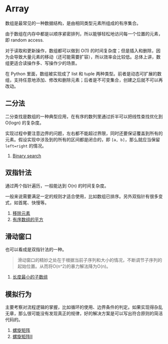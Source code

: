 # Array

数组是最常见的一种数据结构，是由相同类型元素所组成的有序集合。

由于数组在内存中都是以顺序紧密排列，所以能够轻松地访问每一个位置的元素，即 random access.

对于读取和更新操作，数组都可以做到 O(1) 的时间复杂度；但是插入和删除，因为会导致大量元素的移动（还可能需要扩容），所以效率会比较低。总体上讲，数组更适合读操作多、写操作少的场景。

在 Python 里面，数组被实现成了 list 和 tuple 两种类型。前者是动态可扩展的数组，支持任意地添加、修改和删除元素；后者是不可变集合，创建之后就不可以再改动。

## 二分法

二分查找是数组的一种典型应用，在有序的数列里通过折半可以把线性查找优化到 O(logn) 的复杂度。

实现过程中要注意边界的问题，左右都不能超过界限，同时还要保证覆盖到所有的元素。假设实现中涉及到的所有的区间都是闭合的，即 `[a, b]`，那么就应当保留 `left=right` 的情况。

1. [Binary search](binary_search.py)

## 双指针法

通过两个指针遍历，一般能达到 O(n) 的时间复杂度。

一般来说需要满足一定的规则才适合使用，比如数组已排序。另外双指针有很多变式，如首尾、快慢等。

1. [移除元素](remove_element.py)
2. [有序数组的平方](sorted_squares.py)

## 滑动窗口

也可以看成是双指针法的一种。

> 滑动窗口的精妙之处在于根据当前子序列和大小的情况，不断调节子序列的起始位置。从而将O(n^2)的暴力解法降为O(n)。

1. [长度最小的子数组](min_subarray.py)

## 模拟行为

主要考察对流程逻辑的掌握，比如循环的使用、边界条件的判定。如果实现得杂乱无章，那么很可能没有发现真正的规律，好的解决方案是可以写出符合原则的简洁代码的。

1. [螺旋矩阵](spiral_order.py)
2. [螺旋矩阵II](generate_matrix.py)

